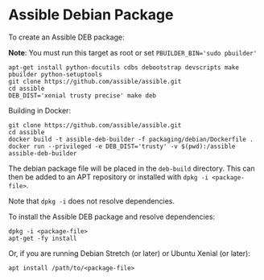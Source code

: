Assible Debian Package
======================

To create an Assible DEB package:

__Note__: You must run this target as root or set `PBUILDER_BIN='sudo pbuilder'`

```
apt-get install python-docutils cdbs debootstrap devscripts make pbuilder python-setuptools
git clone https://github.com/assible/assible.git
cd assible
DEB_DIST='xenial trusty precise' make deb
```

Building in Docker:

```
git clone https://github.com/assible/assible.git
cd assible
docker build -t assible-deb-builder -f packaging/debian/Dockerfile .
docker run --privileged -e DEB_DIST='trusty' -v $(pwd):/assible assible-deb-builder
```

The debian package file will be placed in the `deb-build` directory. This can then be added to an APT repository or installed with `dpkg -i <package-file>`.

Note that `dpkg -i` does not resolve dependencies.

To install the Assible DEB package and resolve dependencies:

```
dpkg -i <package-file>
apt-get -fy install
```

Or, if you are running Debian Stretch (or later) or Ubuntu Xenial (or later):

```
apt install /path/to/<package-file>
```
